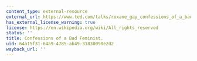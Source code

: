 ```yaml
---
content_type: external-resource
external_url: https://www.ted.com/talks/roxane_gay_confessions_of_a_bad_feminist
has_external_license_warning: true
license: https://en.wikipedia.org/wiki/All_rights_reserved
status: ''
title: Confessions of a Bad Feminist.
uid: 64a15f31-64a9-4785-ab49-31830090e2d2
wayback_url: ''
---
```

